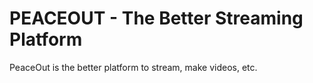 # PEACEOUT - The Better Streaming Platform

PeaceOut is the better platform to stream, make videos, etc.